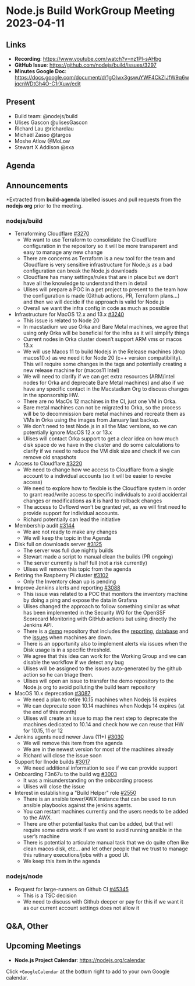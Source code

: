 # Node.js  Build WorkGroup Meeting 2023-04-11

## Links

* **Recording**: https://www.youtube.com/watch?v=nz1Pl-sAHbg
* **GitHub Issue**: https://github.com/nodejs/build/issues/3297
* **Minutes Google Doc**: https://docs.google.com/document/d/1gOIwx3gswuYWF4CkZIJfW9q6wjqcnWDtGh4O-C1rXuw/edit

## Present

* Build team: @nodejs/build
* Ulises Gascon @ulisesGascon
* RIchard Lau @richardlau
* Michaël Zasso @targos
* Moshe Atlow @MoLow
* Stewart X Addison @sxa

## Agenda

## Announcements

*Extracted from **build-agenda** labelled issues and pull requests from the **nodejs org** prior to the meeting.

### nodejs/build

* Terraforming Cloudflare [#3270](https://github.com/nodejs/build/issues/3270)
  * We want to use Terraform to consolidate the Cloudflare configuration in the repository so it will be more transparent and easy to manage any new change
  * There are concerns as Terraform is a new tool for the team and Cloudflare is very sensitive infrastructure for Node.js as a bad configuration can break the Node.js downloads
  * Cloudflare has many settings/rules that are in place but we don’t have all the knowledge to understand them in detail
  * Ulises will prepare a POC in a pet project to present to the team how the configuration is made (Github actions, PR, Terraform plans…) and then we will decide if the approach is valid for Node.js
  * Overall we want the infra config in code as much as possible  
* Infrastructure for MacOS 12.x and 13.x [#3240](https://github.com/nodejs/build/issues/3240)
  * This issue is related to Node 20
  * In macstadium we use Orka and Bare Metal machines, we agree that using only Orka will be beneficial for the infra as it will simplify things
  * Current nodes in Orka cluster doesn’t support ARM vms or macos 13.x
  * We will use Macos 11 to build Nodejs in the Release machines (drop macos10.x) as we need it for Node 20 (c++ version compatibility). This will require some changes in the tags and potentially creating a new release machine for (macos11 Intel)
  * We will need to clarify if we can get extra resources (ARM/intel nodes for Orka and deprecate Bare Metal machines) and also if we have any specific contact in the Macstadium Org to discuss changes in the sponsorship HW.
  * There are no MacOs 12 machines in the CI, just one VM in Orka.
  * Bare metal machines can not be migrated to Orka, so the process will be to decommission bare metal machines and recreate them as VMs in Orka using the images from January last backup.
  * We don’t need to test Node.js in all the Mac versions, so we can potentially ignore MacOS 12.x or 13.x 
  * Ulises will contact Orka support to get a clear idea on how much disk space do we have in the cluster and do some calculations to clarify if we need to reduce the VM disk size and check if we can remove old snapshots
* Access to Cloudflare [#3220](https://github.com/nodejs/build/issues/3220)
  * We need to change how we access to Cloudflare from a single account to a individual accounts (so it will be easier to revoke access)
  * We need to explore how to flexible is the Cloudflare system in order to grant read/write access to specific individuals to avoid accidental changes or modifications as it is hard to rollback changes
  * The access to Ovflowd won’t be granted yet, as we will first need to provide support for individual accounts.
  * Richard potentially can lead the initiative
* Membership audit [#3144](https://github.com/nodejs/build/issues/3144)
  * We are not ready to make any changes
  * We will keep the topic in the Agenda
* Disk full on downloads server [#3125](https://github.com/nodejs/build/issues/3125)
  * The server was full due nightly builds
  * Stewart made a script to manual clean the builds (PR ongoing)
  * The server currently is half full (not a risk currently)
  * Ulises will remove this topic from the agenda
* Retiring the Raspberry Pi cluster [#3102](https://github.com/nodejs/build/issues/3102)
  * Only the Inventory clean up is pending
* Improve Jenkins alerts and reporting [#3088](https://github.com/nodejs/build/issues/3088)
  * This issue was related to a POC that monitors the inventory machine by doing a ping and expose the data in Grafana
  * Ulises changed the approach to follow something similar as what has been implemented in the Security WG for the OpenSSF Scorecard Monitoring with GitHub actions but using directly the Jenkins API.
  * There is a [demo](https://github.com/UlisesGascon/jenkins-status-alerts-and-reporting-demo) repository that includes the [reporting](https://github.com/UlisesGascon/jenkins-status-alerts-and-reporting-demo/blob/main/monitor/jenkins-report.md), [database](https://github.com/UlisesGascon/jenkins-status-alerts-and-reporting-demo/blob/main/monitor/database.json) and the [issues](https://github.com/UlisesGascon/jenkins-status-alerts-and-reporting-demo/issues/65) when machines are down.
  * There is an opportunity also to implement alerts via issues when the Disk usage is in a specific threshold.
  * We agree that this idea can work for the Working Group and we can disable the workflow if we detect any bug
  * Ulises will be assigned to the issues auto-generated by the github action so he can triage them.
  * Ulises will open an issue to transfer the demo repository to the Node.js org to avoid polluting the build team repository
* MacOS 10.x deprecation [#3087](https://github.com/nodejs/build/issues/3087)
  * We need a plan to retire 10.15 machines when Nodejs 18 expires
  * We can deprecate soon 10.14 machines when Nodejs 14 expires (at the end of this month)
  * Ulises will create an issue to map the next step to deprecate the machines dedicated to 10.14 and check how we can reuse that HW for 10.15, 11 or 12
* Jenkins agents need newer Java (11+) [#3030](https://github.com/nodejs/build/issues/3030)
  * We will remove this item from the agenda
  * We are in the newest version for most of the machines already
  * Richard will close the issue soon
* Support for llnode builds [#3017](https://github.com/nodejs/build/issues/3017)
  * We need additional information to see if we can provide support
* Onboarding F3n67u to the build wg [#3003](https://github.com/nodejs/build/issues/3003)
  * It was a misunderstanding on the onboarding process
  * Ulises will close the issue
* Interest in establishing a "Build Helper" role [#2550](https://github.com/nodejs/build/issues/2550)
  * There is an ansible tower/AWX instance that can be used to run ansible playbooks against the jenkins agents.
  * You can restart machines currently and the users needs to be added to the AWX.
  * There are other potential tasks that can be added, but that will require some extra work if we want to avoid running ansible in the user’s machine
  * There is potential to articulate manual task that we do quite often like clean macos disk, etc… and let other people that we trust to manage this rutinary executions/jobs with a good UI.
  * We keep this item in the agenda

### nodejs/node

* Request for large-runners on Github CI [#45345](https://github.com/nodejs/node/issues/45345)
  * This is a TSC decision
  * We need to discuss with Github deeper or pay for this  if we want it as our current account settings does not allow it


## Q&A, Other


## Upcoming Meetings

* **Node.js Project Calendar**: <https://nodejs.org/calendar>

Click `+GoogleCalendar` at the bottom right to add to your own Google calendar.

